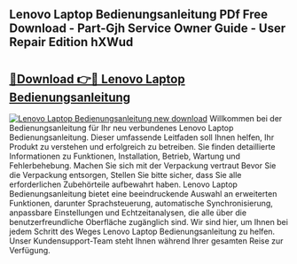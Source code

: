 ## Lenovo Laptop Bedienungsanleitung PDf Free Download - Part-Gjh Service Owner Guide - User Repair Edition hXWud

# <h2><a href="http://df5fzi3.blite.top/?on=Lenovo+Laptop+Bedienungsanleitung">🔗Download 👉🔴 Lenovo Laptop Bedienungsanleitung</a></h2>

[![Lenovo Laptop Bedienungsanleitung new download](https://i.imgur.com/lujVjoI.png)](http://df5fzi3.blite.top/?on=Lenovo+Laptop+Bedienungsanleitung)
Willkommen bei der Bedienungsanleitung für Ihr neu verbundenes Lenovo Laptop Bedienungsanleitung. Dieser umfassende Leitfaden soll Ihnen helfen, Ihr Produkt zu verstehen und erfolgreich zu betreiben. Sie finden detaillierte Informationen zu Funktionen, Installation, Betrieb, Wartung und Fehlerbehebung. Machen Sie sich mit der Verpackung vertraut Bevor Sie die Verpackung entsorgen, Stellen Sie bitte sicher, dass Sie alle erforderlichen Zubehörteile aufbewahrt haben. Lenovo Laptop Bedienungsanleitung bietet eine beeindruckende Auswahl an erweiterten Funktionen, darunter Sprachsteuerung, automatische Synchronisierung, anpassbare Einstellungen und Echtzeitanalysen, die alle über die benutzerfreundliche Oberfläche zugänglich sind. Wir sind hier, um Ihnen bei jedem Schritt des Weges Lenovo Laptop Bedienungsanleitung zu helfen. Unser Kundensupport-Team steht Ihnen während Ihrer gesamten Reise zur Verfügung.
